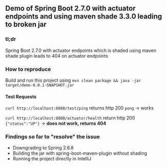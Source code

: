 ## Demo of Spring Boot 2.7.0 with actuator endpoints and using maven shade 3.3.0 leading to broken jar

### tl;dr
Spring Boot 2.7.0 with actuator endpoints which is shaded using maven shade plugin leads to 404 on actuator endpoints

### How to reproduce
Build and run this project using `mvn clean package && java -jar target/demo-0.0.1-SNAPSHOT.jar`

#### Test Requests
`curl http://localhost:8080/test/ping` returns http 200 `pong` -> works

`curl http://localhost:8080/actuator/health` return http 200 `{"status":"UP"}` -> **does not work, returns 404**

### Findings so far to "resolve" the issue

* Downgrading to Spring 2.6.8
* Building the jar with spring-boot-maven-plugin without shading
* Running the project directly in IntelliJ
